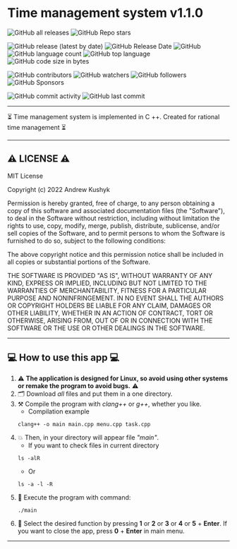 # Time management system v1.1.0

![GitHub all releases](https://img.shields.io/github/downloads/git-user-cpp/time-management-system/total?color=00FF00&logo=github&logoColor=00FF00&style=plastic)
![GitHub Repo stars](https://img.shields.io/github/stars/git-user-cpp/time-management-system?color=FFFF00&logo=github&logoColor=FFFF00&style=plastic)

![GitHub release (latest by date)](https://img.shields.io/github/v/release/git-user-cpp/time-management-system?color=ff0000&logo=github&logoColor=ff0000&style=plastic)
![GitHub Release Date](https://img.shields.io/github/release-date/git-user-cpp/time-management-system?color=ff4500&logo=github&logoColor=ff4500&style=plastic)
![GitHub](https://img.shields.io/github/license/git-user-cpp/time-management-system?color=FFD700&logo=github&logoColor=FFD700&style=plastic)
![GitHub language count](https://img.shields.io/github/languages/count/git-user-cpp/time-management-system?color=7FFFD4&logo=github&logoColor=7FFFD4&style=plastic)
![GitHub top language](https://img.shields.io/github/languages/top/git-user-cpp/time-management-system?color=red&logo=github&logoColor=red&style=plastic)
![GitHub code size in bytes](https://img.shields.io/github/languages/code-size/git-user-cpp/time-management-system?color=00BFFF&logo=github&logoColor=00BFFF&style=plastic)

![GitHub contributors](https://img.shields.io/github/contributors-anon/git-user-cpp/time-management-system?color=ff0000&logo=github&logoColor=ff0000&style=plastic)
![GitHub watchers](https://img.shields.io/github/watchers/git-user-cpp/time-management-system?color=DC143C&logo=github&logoColor=DC143C&style=plastic)
![GitHub followers](https://img.shields.io/github/followers/git-user-cpp?color=7FFF00&logo=github&logoColor=7FFF00&style=plastic)
![GitHub Sponsors](https://img.shields.io/github/sponsors/git-user-cpp?color=00FFFF&logo=github&logoColor=00FFFF&style=plastic)

![GitHub commit activity](https://img.shields.io/github/commit-activity/y/git-user-cpp/time-management-system?color=98FB98&logo=github&logoColor=98FB98&style=plastic)
![GitHub last commit](https://img.shields.io/github/last-commit/git-user-cpp/time-management-system?color=98FB98&logo=github&logoColor=98FB98&style=plastic)

---

⏳ Time management system is implemented in C ++. Created for rational time management ⏳

---

## ⚠️ LICENSE ⚠️

MIT License

Copyright (c) 2022 Andrew Kushyk

Permission is hereby granted, free of charge, to any person obtaining a copy
of this software and associated documentation files (the "Software"), to deal
in the Software without restriction, including without limitation the rights
to use, copy, modify, merge, publish, distribute, sublicense, and/or sell
copies of the Software, and to permit persons to whom the Software is
furnished to do so, subject to the following conditions:

The above copyright notice and this permission notice shall be included in all
copies or substantial portions of the Software.

THE SOFTWARE IS PROVIDED "AS IS", WITHOUT WARRANTY OF ANY KIND, EXPRESS OR
IMPLIED, INCLUDING BUT NOT LIMITED TO THE WARRANTIES OF MERCHANTABILITY,
FITNESS FOR A PARTICULAR PURPOSE AND NONINFRINGEMENT. IN NO EVENT SHALL THE
AUTHORS OR COPYRIGHT HOLDERS BE LIABLE FOR ANY CLAIM, DAMAGES OR OTHER
LIABILITY, WHETHER IN AN ACTION OF CONTRACT, TORT OR OTHERWISE, ARISING FROM,
OUT OF OR IN CONNECTION WITH THE SOFTWARE OR THE USE OR OTHER DEALINGS IN THE
SOFTWARE.

---

## 💻 How to use this app 💻

1) ⚠️ **The application is designed for Linux, so avoid using other systems or remake the program to avoid bugs.** ⚠️
2) 🗂️ Download *all* files and put them in a one directory.
3) ⚒️ Compile the program with *clang++* or *g++*, whether you like.
    - Сompilation example
    ```
    clang++ -o main main.cpp menu.cpp task.cpp
    ```
4) 💥 Then, in your directory will appear file *"main"*.
    - If you want to check files in current directory
    ```
    ls -alR
    ```
    - Or
    ```
    ls -a -l -R
    ```
5) 🌠 Execute the program with command:
    ```
    ./main
    ```
6) 👷 Select the desired function by pressing **1** or **2** or **3** or **4** or **5** + **Enter**. If you want to close the app, press **0** + **Enter** in main menu.

---
